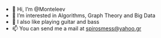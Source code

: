 - 👋 Hi, I’m @Monteleev
- 👀 I’m interested in Algorithms, Graph Theory and Big Data
- 🎵 I also like playing guitar and bass
- 📫 You can send me a mail at spirosmess@yahoo.gr
